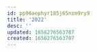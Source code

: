 ```yaml
---
id: pp96aephyr185j65nzm9ry9
title: '2022'
desc: ''
updated: 1656276563707
created: 1656276563707
---
```


